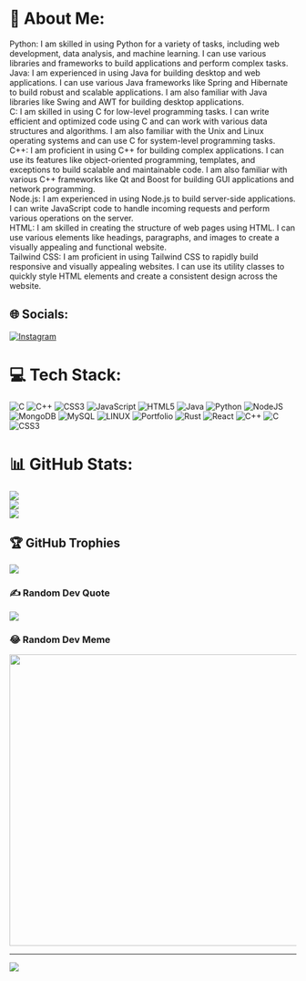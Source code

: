 # 💫 About Me:
Python: I am skilled in using Python for a variety of tasks, including web development, data analysis, and machine learning. I can use various libraries and frameworks to build applications and perform complex tasks.<br>Java: I am experienced in using Java for building desktop and web applications. I can use various Java frameworks like Spring and Hibernate to build robust and scalable applications. I am also familiar with Java libraries like Swing and AWT for building desktop applications.<br>C: I am skilled in using C for low-level programming tasks. I can write efficient and optimized code using C and can work with various data structures and algorithms. I am also familiar with the Unix and Linux operating systems and can use C for system-level programming tasks.<br>C++: I am proficient in using C++ for building complex applications. I can use its features like object-oriented programming, templates, and exceptions to build scalable and maintainable code. I am also familiar with various C++ frameworks like Qt and Boost for building GUI applications and network programming.<br>Node.js: I am experienced in using Node.js to build server-side applications. I can write JavaScript code to handle incoming requests and perform various operations on the server.<br>HTML: I am skilled in creating the structure of web pages using HTML. I can use various elements like headings, paragraphs, and images to create a visually appealing and functional website.<br>Tailwind CSS: I am proficient in using Tailwind CSS to rapidly build responsive and visually appealing websites. I can use its utility classes to quickly style HTML elements and create a consistent design across the website.


## 🌐 Socials:
[![Instagram](https://img.shields.io/badge/Instagram-%23E4405F.svg?logo=Instagram&logoColor=white)](https://instagram.com/sandeepa__n) 

# 💻 Tech Stack:
![C](https://img.shields.io/badge/c-%2300599C.svg?style=for-the-badge&logo=c&logoColor=white) ![C++](https://img.shields.io/badge/c++-%2300599C.svg?style=for-the-badge&logo=c%2B%2B&logoColor=white) ![CSS3](https://img.shields.io/badge/css3-%231572B6.svg?style=for-the-badge&logo=css3&logoColor=white) ![JavaScript](https://img.shields.io/badge/javascript-%23323330.svg?style=for-the-badge&logo=javascript&logoColor=%23F7DF1E) ![HTML5](https://img.shields.io/badge/html5-%23E34F26.svg?style=for-the-badge&logo=html5&logoColor=white) ![Java](https://img.shields.io/badge/java-%23ED8B00.svg?style=for-the-badge&logo=java&logoColor=white) ![Python](https://img.shields.io/badge/python-3670A0?style=for-the-badge&logo=python&logoColor=ffdd54) ![NodeJS](https://img.shields.io/badge/node.js-6DA55F?style=for-the-badge&logo=node.js&logoColor=white) ![MongoDB](https://img.shields.io/badge/MongoDB-%234ea94b.svg?style=for-the-badge&logo=mongodb&logoColor=white) ![MySQL](https://img.shields.io/badge/mysql-%2300f.svg?style=for-the-badge&logo=mysql&logoColor=white) ![LINUX](https://img.shields.io/badge/Linux-FCC624?style=for-the-badge&logo=linux&logoColor=black) ![Portfolio](https://img.shields.io/badge/Portfolio-%23000000.svg?style=for-the-badge&logo=firefox&logoColor=#FF7139) ![Rust](https://img.shields.io/badge/rust-%23000000.svg?style=for-the-badge&logo=rust&logoColor=white) ![React](https://img.shields.io/badge/react-%2320232a.svg?style=for-the-badge&logo=react&logoColor=%2361DAFB) ![C++](https://img.shields.io/badge/c++-%2300599C.svg?style=for-the-badge&logo=c%2B%2B&logoColor=white) ![C](https://img.shields.io/badge/c-%2300599C.svg?style=for-the-badge&logo=c&logoColor=white) ![CSS3](https://img.shields.io/badge/css3-%231572B6.svg?style=for-the-badge&logo=css3&logoColor=white)
# 📊 GitHub Stats:
![](https://github-readme-stats.vercel.app/api?username=Tharushaperera23&theme=dark&hide_border=false&include_all_commits=false&count_private=false)<br/>
![](https://github-readme-streak-stats.herokuapp.com/?user=Tharushaperera23&theme=dark&hide_border=false)<br/>
![](https://github-readme-stats.vercel.app/api/top-langs/?username=Tharushaperera23&theme=dark&hide_border=false&include_all_commits=false&count_private=false&layout=compact)

## 🏆 GitHub Trophies
![](https://github-profile-trophy.vercel.app/?username=Tharushaperera23&theme=dark_dimmed&no-frame=false&no-bg=true&margin-w=4)

### ✍️ Random Dev Quote
![](https://quotes-github-readme.vercel.app/api?type=horizontal&theme=radical)

### 😂 Random Dev Meme
<img src="https://rm.up.railway.app/" width="512px"/>

---
[![](https://visitcount.itsvg.in/api?id=Tharushaperera23&icon=0&color=0)](https://visitcount.itsvg.in)

<!-- Proudly created with GPRM ( https://gprm.itsvg.in ) -->
